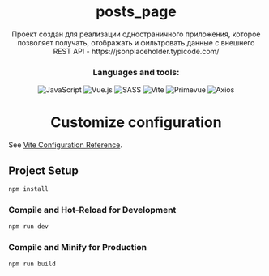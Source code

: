<h1 align="center">posts_page</h1>

<div align="center">
    Проект создан для реализации одностраничного приложения, которое позволяет получать, отображать и фильтровать данные с внешнего REST API - https://jsonplaceholder.typicode.com/
</div>

<div align="center">
  <h3>Languages ​​and tools:</h3>

  ![JavaScript](https://img.shields.io/badge/javascript-%23323330.svg?style=for-the-badge&logo=javascript&logoColor=%23F7DF1E)
  ![Vue.js](https://img.shields.io/badge/vuejs-%2335495e.svg?style=for-the-badge&logo=vuedotjs&logoColor=%234FC08D)
  ![SASS](https://img.shields.io/badge/SCSS-hotpink.svg?style=for-the-badge&logo=SASS&logoColor=white)
  ![Vite](https://img.shields.io/badge/vite-%23646CFF.svg?style=for-the-badge&logo=vite&logoColor=white)
  ![Primevue](https://img.shields.io/badge/Primevue-green.svg?style=for-the-badge&logo=primevue)
  ![Axios](https://img.shields.io/badge/Axios-blue.svg?style=for-the-badge&logo=primevue)

</div>

<h1 align="center">Customize configuration</h1>

See [Vite Configuration Reference](https://vitejs.dev/config/).

<h2>Project Setup</h2>

```sh
npm install
```

<h3>Compile and Hot-Reload for Development</h3>

```sh
npm run dev
```
<h3>Compile and Minify for Production</h3>

```sh
npm run build
```

